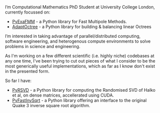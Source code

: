 I’m Computational Mathematics PhD Student at University College London, currently focussed on:

- [PyExaFMM](https://github.com/exafmm/pyexafmm) - a Python library for Fast Multipole Methods.
- [AdaptOctree](https://github.com/Excalibur-SLE/AdaptOctree) - a Python library for building & balancing linear Octrees

I’m interested in taking advantage of parallel/distributed computing, software engineering, and heterogenous compute environments to solve problems in science and engineering.

As I'm working on a few different scientific (i.e. highly niche) codebases at any one time, I've been trying to cut out pieces of what I consider to be the most generically useful implementations, which as far as I know don't exist in the presented form.

So far I have:
- [PyRSVD](https://github.com/skailasa/pyrsvd) - a Python library for computing the Randomised SVD of Halko et al, on dense matrices, accellerated using CUDA.
- [PyFastInvSqrt](https://github.com/skailasa/pyinvsqrt) - a Python library offering an interface to the original Quake 3 inverse square root algorithm.
